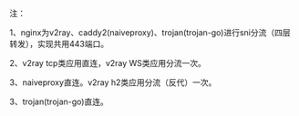 注：

1、nginx为v2ray、caddy2(naiveproxy)、trojan(trojan-go)进行sni分流（四层转发），实现共用443端口。

2、v2ray tcp类应用直连，v2ray WS类应用分流一次。

3、naiveproxy直连。v2ray h2类应用分流（反代）一次。

3、trojan(trojan-go)直连。
